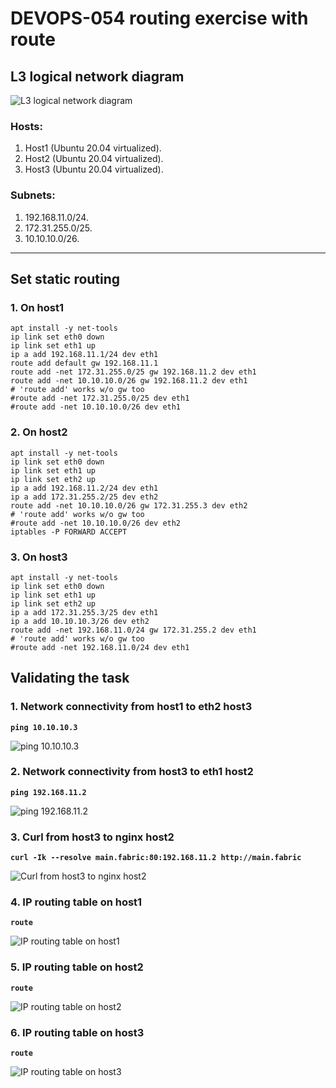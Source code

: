 # DEVOPS-054 routing exercise with route

## L3 logical network diagram

![L3 logical network diagram](/DEVOPS-054/network_diagram.png)


### **Hosts:**
1. Host1 (Ubuntu 20.04 virtualized).
2. Host2 (Ubuntu 20.04 virtualized).
3. Host3 (Ubuntu 20.04 virtualized).


### **Subnets:**
1. 192.168.11.0/24.
2. 172.31.255.0/25.
3. 10.10.10.0/26.


---


## **Set static routing**
### **1. On host1**

```console
apt install -y net-tools
ip link set eth0 down
ip link set eth1 up
ip a add 192.168.11.1/24 dev eth1
route add default gw 192.168.11.1
route add -net 172.31.255.0/25 gw 192.168.11.2 dev eth1
route add -net 10.10.10.0/26 gw 192.168.11.2 dev eth1
# 'route add' works w/o gw too
#route add -net 172.31.255.0/25 dev eth1
#route add -net 10.10.10.0/26 dev eth1
```

### **2. On host2**

```console
apt install -y net-tools
ip link set eth0 down
ip link set eth1 up
ip link set eth2 up
ip a add 192.168.11.2/24 dev eth1
ip a add 172.31.255.2/25 dev eth2
route add -net 10.10.10.0/26 gw 172.31.255.3 dev eth2
# 'route add' works w/o gw too
#route add -net 10.10.10.0/26 dev eth2
iptables -P FORWARD ACCEPT
```

### **3. On host3**

```console
apt install -y net-tools
ip link set eth0 down
ip link set eth1 up
ip link set eth2 up
ip a add 172.31.255.3/25 dev eth1
ip a add 10.10.10.3/26 dev eth2
route add -net 192.168.11.0/24 gw 172.31.255.2 dev eth1
# 'route add' works w/o gw too
#route add -net 192.168.11.0/24 dev eth1
```


## **Validating the task**
### **1. Network connectivity from host1 to eth2 host3**

**`ping 10.10.10.3`**

![ping 10.10.10.3](/DEVOPS-054/ping_10.10.10.3.png)

### **2. Network connectivity from host3 to eth1 host2**
**`ping 192.168.11.2`**

![ping 192.168.11.2](/DEVOPS-054/ping_192.168.11.2.png)

### **3. Curl from host3 to nginx host2**
**`curl -Ik --resolve main.fabric:80:192.168.11.2 http://main.fabric`**

![Curl from host3 to nginx host2](/DEVOPS-054/curl_host3-nginx_host2.png)

### **4. IP routing table on host1**

**`route`**

![IP routing table on host1](/DEVOPS-054/host1_routes.png)


### **5. IP routing table on host2**

**`route`**

![IP routing table on host2](/DEVOPS-054/host2_routes.png)


### **6. IP routing table on host3**

**`route`**

![IP routing table on host3](/DEVOPS-054/host3_routes.png)
